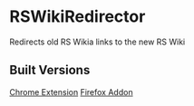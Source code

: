# RSWikiRedirector
Redirects old RS Wikia links to the new RS Wiki

## Built Versions
[Chrome Extension](https://chrome.google.com/webstore/detail/rs-wiki-redirector/pcbjeffbdbcicmgffkdbpllfenfbodfo)
[Firefox Addon](https://addons.mozilla.org/en-US/firefox/addon/rs-wiki-redirector/)
